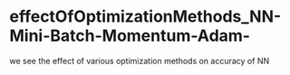 # effectOfOptimizationMethods_NN-Mini-Batch-Momentum-Adam-
we see the effect of various optimization methods on accuracy of NN
